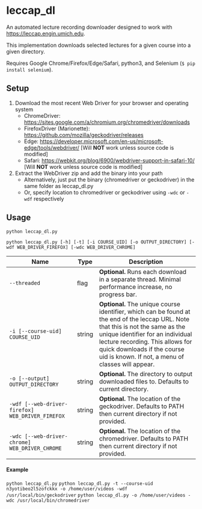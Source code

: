 # leccap_dl

An automated lecture recording downloader designed to work with https://leccap.engin.umich.edu.

This implementation downloads selected lectures for a given course into a given directory.

Requires Google Chrome/Firefox/Edge/Safari, python3, and Selenium (`$ pip install selenium`).

## Setup

1. Download the most recent Web Driver for your browser and operating system
    * ChromeDriver: https://sites.google.com/a/chromium.org/chromedriver/downloads
    * FirefoxDriver (Marionette): https://github.com/mozilla/geckodriver/releases
    * Edge: https://developer.microsoft.com/en-us/microsoft-edge/tools/webdriver/ [Will **NOT** work unless source code is modified]
    * Safari: https://webkit.org/blog/6900/webdriver-support-in-safari-10/ [Will **NOT** work unless source code is modified]
2. Extract the WebDriver zip and add the binary into your path
    * Alternatively, just put the binary (chromedriver or geckodriver) in the same folder as leccap_dl.py
    * Or, specify location to chromedriver or geckodriver using `-wdc` or `-wdf` respectively

## Usage
`python leccap_dl.py`

`python leccap_dl.py [-h] [-t] [-i COURSE_UID] [-o OUTPUT_DIRECTORY] [-wdf WEB_DRIVER_FIREFOX] [-wdc WEB_DRIVER_CHROME]`

**Name** | **Type** | **Description**
--- | --- | ---
`--threaded`| flag | **Optional.** Runs each download in a separate thread. Minimal performance increase, no progress bar.
`-i [--course-uid] COURSE_UID` | string | **Optional.** The unique course identifier, which can be found at the end of the leccap URL. Note that this is not the same as the unique identifier for an individual lecture recording. This allows for quick downloads if the course uid is known. If not, a menu of classes will appear.
`-o [--output] OUTPUT_DIRECTORY` | string | **Optional.** The directory to output downloaded files to. Defaults to current directory.
`-wdf [--web-driver-firefox] WEB_DRIVER_FIREFOX` | string | **Optional.** The location of the geckodriver. Defaults to PATH then current directory if not provided.
`-wdc [--web-driver-chrome] WEB_DRIVER_CHROME` | string | **Optional.** The location of the chromedriver. Defaults to PATH then current directory if not provided.



#### Example
`python leccap_dl.py`
`python leccap_dl.py -t --course-uid n3yotibeo2l5zofckkx -o /home/user/videos -wdf /usr/local/bin/geckodriver`
`python leccap_dl.py -o /home/user/videos -wdc /usr/local/bin/chromedriver`
